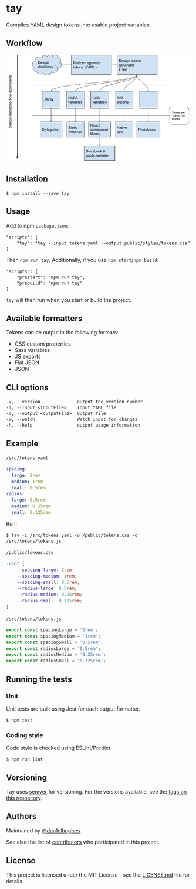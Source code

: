 # tay

Compiles YAML design tokens into usable project variables.

## Workflow

![Workflow](/assets/Design%20workflow.png)

## Installation

```
$ npm install --save tay
```

## Usage

Add to npm `package.json`:

```
"scripts": {
	"tay": "tay --input tokens.yaml --output public/styles/tokens.css"
}
```

Then `npm run tay`. Additionally, if you use `npm start`/`npm build`:

```
"scripts": {
	"prestart": "npm run tay",
	"prebuild": "npm run tay"
}
```

`tay` will then run when you start or build the project.

## Available formatters

Tokens can be output in the following formats:

- CSS custom properties
- Sass variables
- JS exports
- Flat JSON
- JSON

## CLI options

```
-v, --version              output the version number
-i, --input <inputFile>    Input YAML file
-o, --output <outputFile>  Output file
-w, --watch                Watch input for changes
-h, --help                 output usage information
```

## Example

`/src/tokens.yaml`

```yaml
spacing:
  large: 2rem
  medium: 1rem
  small: 0.5rem
radius:
  large: 0.5rem
  medium: 0.25rem
  small: 0.125rem
```

Run:

```shell
$ tay -i /src/tokens.yaml -o /public/tokens.css -o /src/tokens/tokens.js
```

`/public/tokens.css`

```css
:root {
	--spacing-large: 2rem;
	--spacing-medium: 1rem;
	--spacing-small: 0.5rem;
	--radius-large: 0.5rem;
	--radius-medium: 0.25rem;
	--radius-small: 0.125rem;
}
```

`/src/tokens/tokens.js`

```js
export const spacingLarge = '2rem';
export const spacingMedium = '1rem';
export const spacingSmall = '0.5rem';
export const radiusLarge = '0.5rem';
export const radiusMedium = '0.25rem';
export const radiusSmall = '0.125rem';
```

## Running the tests

### Unit

Unit tests are built using Jest for each output formatter.

```
$ npm test
```

### Coding style

Code style is checked using ESLint/Prettier.

```
$ npm run lint
```

## Versioning

Tay uses [semver](http://semver.org/) for versioning. For the versions available, see the [tags on this repository](https://github.com/dan1elhughes/tay/tags).

## Authors

Maintained by [@dan1elhughes](https://github.com/dan1elhughes).

See also the list of [contributors](https://github.com/dan1elhughes/tay/contributors) who participated in this project.

## License

This project is licensed under the MIT License - see the [LICENSE.md](LICENSE.md) file for details
